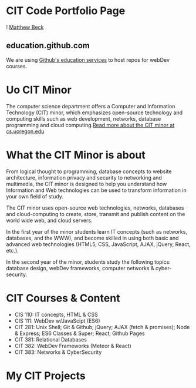 # CIT Code Portfolio Page
! [Matthew Beck](/images/IMG_3424.jpg)
## education.github.com
We are using [Github's education services](https://education.github.com/) to host repos for webDev courses.

# Uo CIT Minor
The computer science department offers a Computer and Information Technology (CIT) minor, which emphasizes open-source technology and computing skills such as web development, networks, database programming and cloud computing.[Read more about the CIT minor at cs.uoregon.edu](https://cs.uoregon.edu/undergraduate/cit-minor)

# What the CIT Minor is about
From logical thought to programming, database concepts to website architecture, information privacy and security to networking and multimedia, the CIT minor is designed to help you understand how Information and Web technologies can be used to transform information in your own field of study.

The CIT minor uses open-source web technologies, networks, databases and cloud-computing to create, store, transmit and publish content on the world wide web, and cloud servers.

In the first year of the minor students learn IT concepts (such as networks, databases, and the WWW), and become skilled in using both basic and advanced web technologies (HTML5, CSS, JavaScript, AJAX, jQuery, React, etc.).

In the second year of the minor, students study the following topics: database design, webDev frameworks, computer networks & cyber-security.

# CIT Courses & Content
* CIS 110: IT concepts, HTML & CSS
* CIS 111: WebDev w/JavaScipt (ES6)
* CIT 281: Unix Shell; Git & Github; jQuery; AJAX (fetch & promises); Node & Express; ES6 Classes & Super; React; Github Pages
* CIT 381: Relational Databases
* CIT 382: WebDev Frameworks (Meteor & React)
* CIT 383: Networks & CyberSecurity

# My CIT Projects
